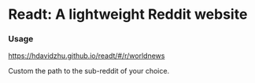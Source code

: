 # Readt: A lightweight Reddit website

### Usage

https://hdavidzhu.github.io/readt/#/r/worldnews

Custom the path to the sub-reddit of your choice.

